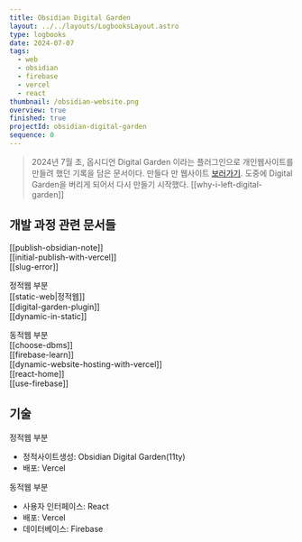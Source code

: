 ```yaml
---
title: Obsidian Digital Garden
layout: ../../layouts/LogbooksLayout.astro
type: logbooks
date: 2024-07-07
tags:
  - web
  - obsidian
  - firebase
  - vercel
  - react
thumbnail: /obsidian-website.png
overview: true
finished: true
projectId: obsidian-digital-garden
sequence: 0
---
```

> 2024년 7월 초, 옵시디언 Digital Garden 이라는 플러그인으로 개인웹사이트를 만들려 했던 기록을 담은 문서이다. 만들다 만 웹사이트 [보러가기](https://my-digital-garden-j85qme5ny-solmis-projects-683e2410.vercel.app/). 도중에 Digital Garden을 버리게 되어서 다시 만들기 시작했다. [[why-i-left-digital-garden]]

## 개발 과정 관련 문서들
[[publish-obsidian-note]]  
[[initial-publish-with-vercel]]  
[[slug-error]]  

정적웹 부분  
[[static-web|정적웹]]  
[[digital-garden-plugin]]  
[[dynamic-in-static]]

동적웹 부분  
[[choose-dbms]]  
[[firebase-learn]]  
[[dynamic-website-hosting-with-vercel]]  
[[react-home]]  
[[use-firebase]]  

## 기술
정적웹 부분
- 정적사이트생성: Obsidian Digital Garden(11ty)
-  배포: Vercel  

동적웹 부분  
- 사용자 인터페이스: React
- 배포: Vercel
- 데이터베이스: Firebase
